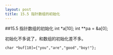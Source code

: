 ```yaml
---
layout: post
title: 15.5 指针数组的初始化 
---
```

##15.5 指针数组的初始化
	int *a[10];
	int **pa = &a[0];

初始化不多说了，和数组的初始化差不多。

	char *buf[10]={"you","are","good","boy!"};
